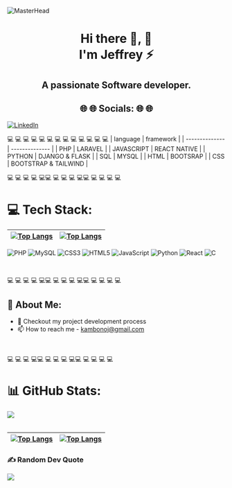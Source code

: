  ![MasterHead](https://blog.bit.ai/wp-content/uploads/2018/09/How-to-Embed-GitHub-Gists-in-Your-Documents-Blog-Banner.png)
<h1 align="center">Hi there 👋, 👋 <br/> I'm   Jeffrey ⚡</h1>
<h2 align="center">A passionate Software developer.</h2>
<h2 align="center">🌐 🌐 Socials: 🌐 🌐</h2>

[![LinkedIn](https://img.shields.io/badge/LinkedIn-%230077B5.svg?logo=linkedin&logoColor=white)](https://linkedin.com/in/kambonojeff)  



💻
💻
💻
💻
💻
💻
💻
💻
💻
💻
💻
💻
💻
| language           | framework      |
| -------------- | -------------- |
| PHP       | LARAVEL      |
| JAVASCRIPT            | REACT NATIVE           |
| PYTHON | DJANGO & FLASK |
| SQL | MYSQL |
| HTML            | BOOTSRAP           |
| CSS            | BOOTSTRAP & TAILWIND       |

💻
💻
💻
💻
💻💻
💻
💻
💻
💻💻
💻
💻
💻
💻

# 💻 Tech Stack:
|[![Top Langs](https://github-readme-stats.vercel.app/api/top-langs/?username=KambonoJeff&layout=compact)](https://github.com/anuraghazra/github-readme-stats)|[![Top Langs](https://github-readme-stats.vercel.app/api/top-langs/?username=KambonoJeff&layout=donut)](https://github.com/anuraghazra/github-readme-stats)|
| -------------- | -------------- |



![PHP](https://img.shields.io/badge/php-%23777BB4.svg?style=for-the-badge&logo=php&logoColor=white)
 ![MySQL](https://img.shields.io/badge/mysql-%2300f.svg?style=for-the-badge&logo=mysql&logoColor=white) 
![CSS3](https://img.shields.io/badge/css3-%231572B6.svg?style=for-the-badge&logo=css3&logoColor=white) 
![HTML5](https://img.shields.io/badge/html5-%23E34F26.svg?style=for-the-badge&logo=html5&logoColor=white) 
![JavaScript](https://img.shields.io/badge/javascript-%23323330.svg?style=for-the-badge&logo=javascript&logoColor=%23F7DF1E) 
![Python](https://img.shields.io/badge/python-3670A0?style=for-the-badge&logo=python&logoColor=ffdd54) 
 ![React](https://img.shields.io/badge/react-%2320232a.svg?style=for-the-badge&logo=react&logoColor=%2361DAFB) 
 ![C](https://img.shields.io/badge/c-%2300599C.svg?style=for-the-badge&logo=c&logoColor=white) 

</br>


💻
💻
💻
💻
💻💻
💻
💻
💻
💻💻
💻
💻
💻
💻


## 💫 About Me:

 

- 💬 Checkout my project development process <br>    
-  📫 How to reach me - kambonoj@gmail.com<br>
</br>

💻
💻
💻
💻💻
💻
💻
💻
💻💻
💻
💻
💻
💻
# 📊 GitHub Stats:
![](https://github-readme-stats.vercel.app/api?username=kambonojeff&theme=vue-dark&hide_border=false&include_all_commits=false&count_private=false)<br/>
 </br>


|[![Top Langs](https://github-readme-stats.vercel.app/api/top-langs/?username=KambonoJeff&layout=donut)](https://github.com/anuraghazra/github-readme-stats)|[![Top Langs](https://github-readme-stats.vercel.app/api/top-langs/?username=KambonoJeff&layout=compact)](https://github.com/anuraghazra/github-readme-stats)|
| -------------- | -------------- |
### ✍️ Random Dev Quote

![](https://quotes-github-readme.vercel.app/api?type=horizontal&theme=radical)


